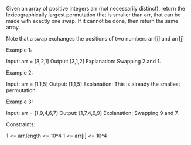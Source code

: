 Given an array of positive integers arr (not necessarily distinct), return
the lexicographically largest permutation that is smaller than arr, that can
be made with exactly one swap. If it cannot be done, then return the same
array.

Note that a swap exchanges the positions of two numbers arr[i] and arr[j]


Example 1:


Input: arr = [3,2,1]
Output: [3,1,2]
Explanation: Swapping 2 and 1.


Example 2:


Input: arr = [1,1,5]
Output: [1,1,5]
Explanation: This is already the smallest permutation.


Example 3:


Input: arr = [1,9,4,6,7]
Output: [1,7,4,6,9]
Explanation: Swapping 9 and 7.



Constraints:


1 <= arr.length <= 10^4
1 <= arr[i] <= 10^4




